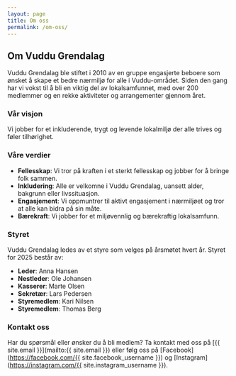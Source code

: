 ```yaml
---
layout: page
title: Om oss
permalink: /om-oss/
---
```


## Om Vuddu Grendalag

Vuddu Grendalag ble stiftet i 2010 av en gruppe engasjerte beboere som ønsket å skape et bedre nærmiljø for alle i Vuddu-området. Siden den gang har vi vokst til å bli en viktig del av lokalsamfunnet, med over 200 medlemmer og en rekke aktiviteter og arrangementer gjennom året.

### Vår visjon

Vi jobber for et inkluderende, trygt og levende lokalmiljø der alle trives og føler tilhørighet.

### Våre verdier

- **Fellesskap**: Vi tror på kraften i et sterkt fellesskap og jobber for å bringe folk sammen.
- **Inkludering**: Alle er velkomne i Vuddu Grendalag, uansett alder, bakgrunn eller livssituasjon.
- **Engasjement**: Vi oppmuntrer til aktivt engasjement i nærmiljøet og tror at alle kan bidra på sin måte.
- **Bærekraft**: Vi jobber for et miljøvennlig og bærekraftig lokalsamfunn.

### Styret

Vuddu Grendalag ledes av et styre som velges på årsmøtet hvert år. Styret for 2025 består av:

- **Leder**: Anna Hansen
- **Nestleder**: Ole Johansen
- **Kasserer**: Marte Olsen
- **Sekretær**: Lars Pedersen
- **Styremedlem**: Kari Nilsen
- **Styremedlem**: Thomas Berg

### Kontakt oss

Har du spørsmål eller ønsker du å bli medlem? Ta kontakt med oss på [{{ site.email }}](mailto:{{ site.email }}) eller følg oss på [Facebook](https://facebook.com/{{ site.facebook_username }}) og [Instagram](https://instagram.com/{{ site.instagram_username }}).
